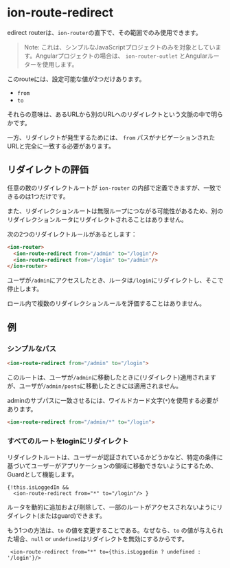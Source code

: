 # ion-route-redirect

edirect routerは、`ion-router`の直下で、その範囲でのみ使用できます。

> Note: これは、シンプルなJavaScriptプロジェクトのみを対象としています。Angularプロジェクトの場合は、 `ion-router-outlet` とAngularルーターを使用します。

このrouteには、設定可能な値が2つだけあります。
 - `from`
 - `to`

それらの意味は、あるURLから別のURLへのリダイレクトという文脈の中で明らかです。

一方、リダイレクトが発生するためには、 `from` パスがナビゲーションされたURLと完全に一致する必要があります。

## リダイレクトの評価

任意の数のリダイレクトルートが `ion-router` の内部で定義できますが、一致できるのは1つだけです。

また、リダイレクションルートは無限ループにつながる可能性があるため、別のリダイレクションルータにリダイレクトされることはありません。

次の2つのリダイレクトルールがあるとします：

```html
<ion-router>
  <ion-route-redirect from="/admin" to="/login"/>
  <ion-route-redirect from="/login" to="/admin"/>
</ion-router>
```

ユーザが`/admin`にアクセスしたとき、ルータは`/login`にリダイレクトし、そこで停止します。

ロール内で複数のリダイレクションルールを評価することはありません。


## 例

### シンプルなパス

```html
<ion-route-redirect from="/admin" to="/login">
```

このルートは、ユーザが`/admin`に移動したときに(リダイレクト)適用されますが、ユーザが`/admin/posts`に移動したときには適用されません。

adminのサブパスに一致させるには、ワイルドカード文字(`*`)を使用する必要があります。

```html
<ion-route-redirect from="/admin/*" to="/login">
```

### すべてのルートをloginにリダイレクト

リダイレクトルートは、ユーザーが認証されているかどうかなど、特定の条件に基づいてユーザーがアプリケーションの領域に移動できないようにするため、Guardとして機能します。


```tsx
{!this.isLoggedIn &&
  <ion-route-redirect from="*" to="/login"/> }
```

ルータを動的に追加および削除して、一部のルートがアクセスされないようにリダイレクト(またはguard)できます。

もう1つの方法は、`to` の値を変更することである。なぜなら、`to` の値が与えられた場合、`null` or `undefined`はリダイレクトを無効にするからです。

```tsx
 <ion-route-redirect from="*" to={this.isLoggedin ? undefined : '/login'}/>
```
